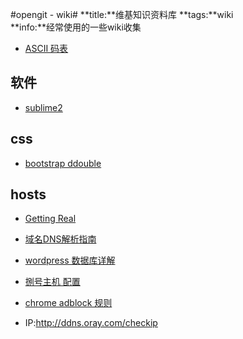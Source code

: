 #opengit - wiki#
**title:**维基知识资料库
**tags:**wiki   
**info:**经常使用的一些wiki收集

* [ASCII 码表](ascii)

## 软件
* [sublime2](sublime)

## css
* [bootstrap ddouble](bootstrap-ddouble-bsle)


## hosts
* [Getting Real](doc/getting-real)
* [域名DNS解析指南](host/domains-dns)
* [wordpress 数据库详解](php/open/wordpress-mysql)
* [捌号主机 配置](host/8host)
* [chrome adblock 规则](doc/chrome.adblock.rule)

* IP:http://ddns.oray.com/checkip
